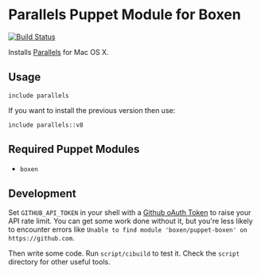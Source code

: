 # Parallels Puppet Module for Boxen

[![Build Status](https://travis-ci.org/boxen/puppet-template.svg?branch=master)](https://travis-ci.org/boxen/puppet-parallels)

Installs [Parallels](parallels.com) for Mac OS X.

## Usage

```puppet
include parallels
```
If you want to install the previous version then use:
```puppet
include parallels::v8
```

## Required Puppet Modules

* `boxen`

## Development

Set `GITHUB_API_TOKEN` in your shell with a [Github oAuth Token](https://help.github.com/articles/creating-an-oauth-token-for-command-line-use) to raise your API rate limit. You can get some work done without it, but you're less likely to encounter errors like `Unable to find module 'boxen/puppet-boxen' on https://github.com`.

Then write some code. Run `script/cibuild` to test it. Check the `script`
directory for other useful tools.
